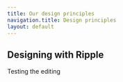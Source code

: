 ```yaml
---
title: Our design principles
navigation.title: Design principles
layout: default
---
```


## Designing with Ripple

Testing the editing
